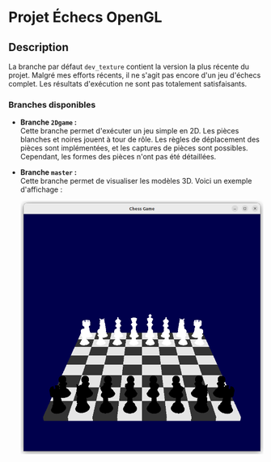 # Projet Échecs OpenGL

## Description

La branche par défaut `dev_texture` contient la version la plus récente du projet. Malgré mes efforts récents, il ne s'agit pas encore d'un jeu d'échecs complet. Les résultats d'exécution ne sont pas totalement satisfaisants.

### Branches disponibles

- **Branche `2Dgame` :**  
  Cette branche permet d'exécuter un jeu simple en 2D. Les pièces blanches et noires jouent à tour de rôle. Les règles de déplacement des pièces sont implémentées, et les captures de pièces sont possibles. Cependant, les formes des pièces n'ont pas été détaillées.

- **Branche `master` :**  
  Cette branche permet de visualiser les modèles 3D. Voici un exemple d'affichage :

  
  ![OpenGL Chess](ressources/Chess3D.png "Visualisation en 3D")
